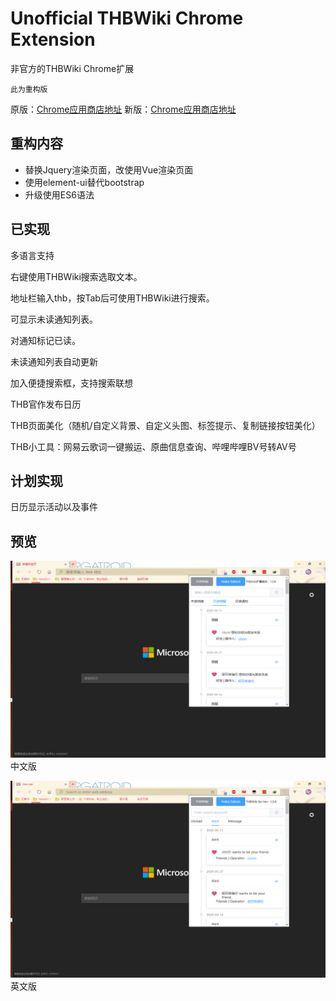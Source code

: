 # Unofficial THBWiki Chrome Extension
非官方的THBWiki Chrome扩展

`此为重构版`

原版：[Chrome应用商店地址](https://chrome.google.com/webstore/detail/thbwiki-ext/calbmbmnknigdlkgioncbphnlelogplc)
新版：[Chrome应用商店地址](https://chrome.google.com/webstore/detail/%E6%88%91%E7%9A%84thbwiki/lnkednmkgfdplofejofihipleepenmcg)

## 重构内容
* 替换Jquery渲染页面，改使用Vue渲染页面
* 使用element-ui替代bootstrap
* 升级使用ES6语法

## 已实现

多语言支持

右键使用THBWiki搜索选取文本。

地址栏输入thb，按Tab后可使用THBWiki进行搜索。

可显示未读通知列表。

对通知标记已读。

未读通知列表自动更新

加入便捷搜索框，支持搜索联想

THB官作发布日历

THB页面美化（随机/自定义背景、自定义头图、标签提示、复制链接按钮美化）

THB小工具：网易云歌词一键搬运、原曲信息查询、哔哩哔哩BV号转AV号

## 计划实现

日历显示活动以及事件

## 预览
![Image text](master.png)
中文版

![Image text](master_EN.png)
英文版